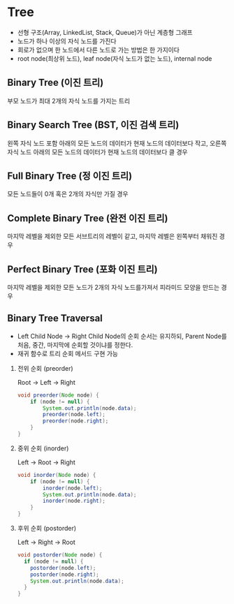 # Tree

- 선형 구조(Array, LinkedList, Stack, Queue)가 아닌 계층형 그래프
- 노드가 하나 이상의 자식 노드를 가진다
- 회로가 없으며 한 노드에서 다른 노드로 가는 방법은 한 가지이다
- root node(최상위 노드), leaf node(자식 노드가 없는 노드), internal node

## Binary Tree (이진 트리)

부모 노드가 최대 2개의 자식 노드를 가지는 트리

## Binary Search Tree (BST, 이진 검색 트리)

왼쪽 자식 노드 포함 아래의 모든 노드의 데이터가 현재 노드의 데이터보다 작고, 오른쪽 자식 노드 아래의 모든 노드의 데이터가 현재 노드의 데이터보다 클 경우

## Full Binary Tree (정 이진 트리)

모든 노드들이 0개 혹은 2개의 자식만 가질 경우

## Complete Binary Tree (완전 이진 트리)

마지막 레벨을 제외한 모든 서브트리의 레벨이 같고, 마지막 레벨은 왼쪽부터 채워진 경우

## Perfect Binary Tree (포화 이진 트리)

마지막 레벨을 제외한 모든 노드가 2개의 자식 노드를가져서 피라미드 모양을 만드는 경우

## Binary Tree Traversal

- Left Child Node → Right Child Node의 순회 순서는 유지하되, Parent Node를 처음, 중간, 마지막에 순회할 것이냐를 정한다.
- 재귀 함수로 트리 순회 메서드 구현 가능

1. 전위 순회 (preorder)
    
    Root → Left → Right
    
    ```java
    void preorder(Node node) {
    	if (node != null) {
    		System.out.println(node.data);
    		preorder(node.left);
    		preorder(node.right);
    	}
    }
    ```
    
2. 중위 순회 (inorder)
    
    Left → Root → Right
    
    ```java
    void inorder(Node node) {
    	if (node != null) {
    		inorder(node.left);
    		System.out.println(node.data);
    		inorder(node.right);
    	}
    }
    ```
    
3. 후위 순회 (postorder)
    
    Left → Right → Root
    
    ```java
    void postorder(Node node) {
      if (node != null) {
        postorder(node.left);
        postorder(node.right);
        System.out.println(node.data);
      }
    }
    ```

